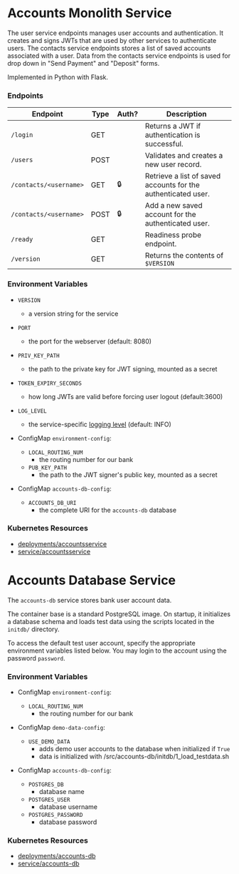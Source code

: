 # Accounts Monolith Service

The user service endpoints manages user accounts and authentication.
It creates and signs JWTs that are used by other services to authenticate users.
The contacts service endpoints  stores a list of saved accounts associated with a user.
Data from the contacts service endpoints is used for drop down in "Send Payment" and "Deposit" forms.

Implemented in Python with Flask.

### Endpoints

| Endpoint                | Type  | Auth? | Description                                                      |
| ----------------------- | ----- | ----- | ---------------------------------------------------------------- |
| `/login`                | GET   |       |  Returns a JWT if authentication is successful.                  |
| `/users`                | POST  |       |  Validates and creates a new user record.                        |
| `/contacts/<username>`  | GET   | 🔒    |  Retrieve a list of saved accounts for the authenticated user.   |
| `/contacts/<username>`  | POST  | 🔒    |  Add a new saved account for the authenticated user.             |
| `/ready`                | GET   |       |  Readiness probe endpoint.                                       |
| `/version`              | GET   |       |  Returns the contents of `$VERSION`                              |

### Environment Variables

- `VERSION`
  - a version string for the service
- `PORT`
  - the port for the webserver (default: 8080)
- `PRIV_KEY_PATH`
  - the path to the private key for JWT signing, mounted as a secret
- `TOKEN_EXPIRY_SECONDS`
  - how long JWTs are valid before forcing user logout (default:3600)
- `LOG_LEVEL`
  - the service-specific [logging level](https://docs.python.org/3/library/logging.html#levels) (default: INFO)

- ConfigMap `environment-config`:
  - `LOCAL_ROUTING_NUM`
    - the routing number for our bank
  - `PUB_KEY_PATH`
    - the path to the JWT signer's public key, mounted as a secret

- ConfigMap `accounts-db-config`:
  - `ACCOUNTS_DB_URI`
    - the complete URI for the `accounts-db` database

### Kubernetes Resources

- [deployments/accountsservice](/kubernetes-manifests/accountsservice.yaml)
- [service/accountsservice](/kubernetes-manifests/accountsservice.yaml)


# Accounts Database Service

The `accounts-db` service stores bank user account data.

The container base is a standard PostgreSQL image. On startup, it initializes
a database schema and loads test data using the scripts located in the `initdb/`
directory.

To access the default test user account, specify the appropriate environment
variables listed below. You may login to the account using the password
`password`.

### Environment Variables

- ConfigMap `environment-config`:
  - `LOCAL_ROUTING_NUM`
    - the routing number for our bank

- ConfigMap `demo-data-config`:
  - `USE_DEMO_DATA`
    - adds demo user accounts to the database when initialized if `True`
    - data is initialized with /src/accounts-db/initdb/1_load_testdata.sh

- ConfigMap `accounts-db-config`:
  - `POSTGRES_DB`
    - database name
  - `POSTGRES_USER`
    - database username
  - `POSTGRES_PASSWORD`
    - database password

### Kubernetes Resources

- [deployments/accounts-db](/kubernetes-manifests/accounts-db.yaml)
- [service/accounts-db](/kubernetes-manifests/accounts-db.yaml)
